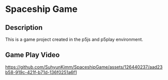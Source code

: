 # Spaceship Game

## Description
This is a game project created in the p5js and p5play environment.

## Game Play Video


https://github.com/SuhyunKimm/SpaceshipGame/assets/126440237/aad23b58-919c-421f-b71d-136f0251a6f1


